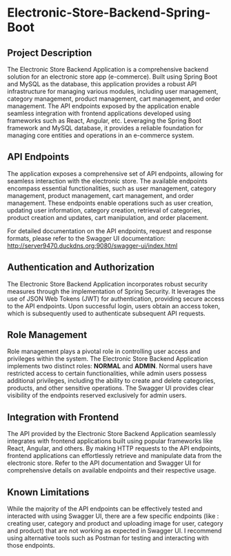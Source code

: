 # Electronic-Store-Backend-Spring-Boot

## Project Description
The Electronic Store Backend Application is a comprehensive backend solution for an electronic store app (e-commerce). Built using Spring Boot and MySQL as the database, this application provides a robust API infrastructure for managing various modules, including user management, category management, product management, cart management, and order management. The API endpoints exposed by the application enable seamless integration with frontend applications developed using frameworks such as React, Angular, etc. Leveraging the Spring Boot framework and MySQL database, it provides a reliable foundation for managing core entities and operations in an e-commerce system.

## API Endpoints
The application exposes a comprehensive set of API endpoints, allowing for seamless interaction with the electronic store. The available endpoints encompass essential functionalities, such as user management, category management, product management, cart management, and order management. These endpoints enable operations such as user creation, updating user information, category creation, retrieval of categories, product creation and updates, cart manipulation, and order placement.

For detailed documentation on the API endpoints, request and response formats, please refer to the Swagger UI documentation:
http://server9470.duckdns.org:9080/swagger-ui/index.html

## Authentication and Authorization
The Electronic Store Backend Application incorporates robust security measures through the implementation of Spring Security. It leverages the use of JSON Web Tokens (JWT) for authentication, providing secure access to the API endpoints. Upon successful login, users obtain an access token, which is subsequently used to authenticate subsequent API requests.

## Role Management
Role management plays a pivotal role in controlling user access and privileges within the system. The Electronic Store Backend Application implements two distinct roles: **NORMAL** and **ADMIN**. Normal users have restricted access to certain functionalities, while admin users possess additional privileges, including the ability to create and delete categories, products, and other sensitive operations. The Swagger UI provides clear visibility of the endpoints reserved exclusively for admin users.

## Integration with Frontend
The API provided by the Electronic Store Backend Application seamlessly integrates with frontend applications built using popular frameworks like React, Angular, and others. By making HTTP requests to the API endpoints, frontend applications can effortlessly retrieve and manipulate data from the electronic store. Refer to the API documentation and Swagger UI for comprehensive details on available endpoints and their respective usage.

## Known Limitations
While the majority of the API endpoints can be effectively tested and interacted with using Swagger UI, there are a few specific endpoints (like : creating user, category and product and uploading image for user, category and product) that are not working as expected in Swagger UI. I recommend using alternative tools such as Postman for testing and interacting with those endpoints.
